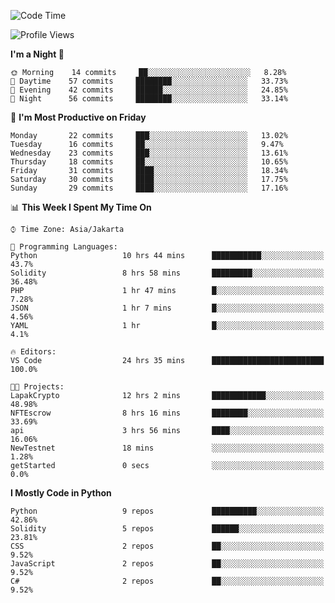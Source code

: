 <!--START_SECTION:waka-->
![Code Time](http://img.shields.io/badge/Code%20Time-1%2C038%20hrs%2029%20mins-blue)

![Profile Views](http://img.shields.io/badge/Profile%20Views-4-blue)

**I'm a Night 🦉** 

```text
🌞 Morning    14 commits     ██░░░░░░░░░░░░░░░░░░░░░░░   8.28% 
🌆 Daytime    57 commits     ████████░░░░░░░░░░░░░░░░░   33.73% 
🌃 Evening    42 commits     ██████░░░░░░░░░░░░░░░░░░░   24.85% 
🌙 Night      56 commits     ████████░░░░░░░░░░░░░░░░░   33.14%

```
📅 **I'm Most Productive on Friday** 

```text
Monday       22 commits     ███░░░░░░░░░░░░░░░░░░░░░░   13.02% 
Tuesday      16 commits     ██░░░░░░░░░░░░░░░░░░░░░░░   9.47% 
Wednesday    23 commits     ███░░░░░░░░░░░░░░░░░░░░░░   13.61% 
Thursday     18 commits     ██░░░░░░░░░░░░░░░░░░░░░░░   10.65% 
Friday       31 commits     ████░░░░░░░░░░░░░░░░░░░░░   18.34% 
Saturday     30 commits     ████░░░░░░░░░░░░░░░░░░░░░   17.75% 
Sunday       29 commits     ████░░░░░░░░░░░░░░░░░░░░░   17.16%

```


📊 **This Week I Spent My Time On** 

```text
⌚︎ Time Zone: Asia/Jakarta

💬 Programming Languages: 
Python                   10 hrs 44 mins      ███████████░░░░░░░░░░░░░░   43.7% 
Solidity                 8 hrs 58 mins       █████████░░░░░░░░░░░░░░░░   36.48% 
PHP                      1 hr 47 mins        █░░░░░░░░░░░░░░░░░░░░░░░░   7.28% 
JSON                     1 hr 7 mins         █░░░░░░░░░░░░░░░░░░░░░░░░   4.56% 
YAML                     1 hr                █░░░░░░░░░░░░░░░░░░░░░░░░   4.1%

🔥 Editors: 
VS Code                  24 hrs 35 mins      █████████████████████████   100.0%

🐱‍💻 Projects: 
LapakCrypto              12 hrs 2 mins       ████████████░░░░░░░░░░░░░   48.98% 
NFTEscrow                8 hrs 16 mins       ████████░░░░░░░░░░░░░░░░░   33.69% 
api                      3 hrs 56 mins       ████░░░░░░░░░░░░░░░░░░░░░   16.06% 
NewTestnet               18 mins             ░░░░░░░░░░░░░░░░░░░░░░░░░   1.28% 
getStarted               0 secs              ░░░░░░░░░░░░░░░░░░░░░░░░░   0.0%

```

**I Mostly Code in Python** 

```text
Python                   9 repos             ██████████░░░░░░░░░░░░░░░   42.86% 
Solidity                 5 repos             ██████░░░░░░░░░░░░░░░░░░░   23.81% 
CSS                      2 repos             ██░░░░░░░░░░░░░░░░░░░░░░░   9.52% 
JavaScript               2 repos             ██░░░░░░░░░░░░░░░░░░░░░░░   9.52% 
C#                       2 repos             ██░░░░░░░░░░░░░░░░░░░░░░░   9.52%

```



<!--END_SECTION:waka-->
